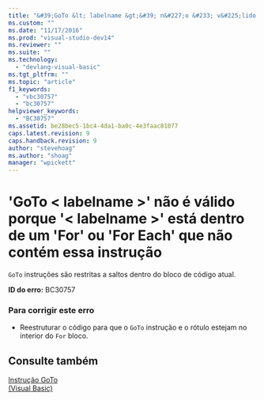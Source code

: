 ```yaml
---
title: "&#39;GoTo &lt; labelname &gt;&#39; n&#227;o &#233; v&#225;lido porque &#39;&lt; labelname &gt;&#39; est&#225; dentro de um &#39;For&#39; ou &#39;For Each&#39; que n&#227;o cont&#233;m essa instru&#231;&#227;o | Microsoft Docs"
ms.custom: ""
ms.date: "11/17/2016"
ms.prod: "visual-studio-dev14"
ms.reviewer: ""
ms.suite: ""
ms.technology: 
  - "devlang-visual-basic"
ms.tgt_pltfrm: ""
ms.topic: "article"
f1_keywords: 
  - "vbc30757"
  - "bc30757"
helpviewer_keywords: 
  - "BC30757"
ms.assetid: be28bec5-1bc4-4da1-ba0c-4e3faac81077
caps.latest.revision: 9
caps.handback.revision: 9
author: "stevehoag"
ms.author: "shoag"
manager: "wpickett"
---
```

# &#39;GoTo &lt; labelname &gt;&#39; n&#227;o &#233; v&#225;lido porque &#39;&lt; labelname &gt;&#39; est&#225; dentro de um &#39;For&#39; ou &#39;For Each&#39; que n&#227;o cont&#233;m essa instru&#231;&#227;o
`GoTo` instruções são restritas a saltos dentro do bloco de código atual.  
  
 **ID do erro:** BC30757  
  
### Para corrigir este erro  
  
-   Reestruturar o código para que o `GoTo` instrução e o rótulo estejam no interior do `For` bloco.  
  
## Consulte também  
 [Instrução GoTo](../../visual-basic/language-reference/statements/goto-statement.md)   
 [\(Visual Basic\)](http://msdn.microsoft.com/pt-br/c470a263-9b49-4308-8fd6-8592b84a7980)